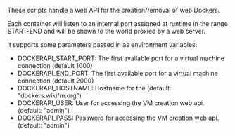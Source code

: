 These scripts handle a web API for the creation/removal of web Dockers.

Each container will listen to an internal port assigned at runtime in the range START-END and will be shown to the world proxied by a web server.

It supports some parameters passed in as environment variables:
 * DOCKERAPI_START_PORT: The first available port for a virtual machine connection (default 1000)
 * DOCKERAPI_END_PORT: The first available port for a virtual machine connection (default 2000)
 * DOCKERAPI_HOSTNAME: Hostname for the (default: "dockers.wikifm.org")
 * DOCKERAPI_USER: User for accessing the VM creation web api. (default: "admin")
 * DOCKERAPI_PASS: Password for accessing the VM creation web api. (default: "admin")
